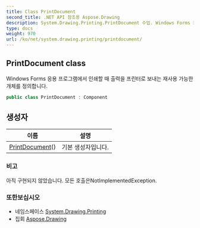 ```yaml
---
title: Class PrintDocument
second_title: .NET API 참조용 Aspose.Drawing
description: System.Drawing.Printing.PrintDocument 수업. Windows Forms 응용 프로그램에서 인쇄할 때 출력을 프린터로 보내는 재사용 가능한 개체를 정의합니다.
type: docs
weight: 970
url: /ko/net/system.drawing.printing/printdocument/
---
```

## PrintDocument class

Windows Forms 응용 프로그램에서 인쇄할 때 출력을 프린터로 보내는 재사용 가능한 개체를 정의합니다.

```csharp
public class PrintDocument : Component
```

## 생성자

| 이름 | 설명 |
| --- | --- |
| [PrintDocument](printdocument/)() | 기본 생성자입니다. |

### 비고

아직 구현되지 않았습니다. 모든 호출은NotImplementedException.

### 또한보십시오

* 네임스페이스 [System.Drawing.Printing](../../system.drawing.printing/)
* 집회 [Aspose.Drawing](../../)


